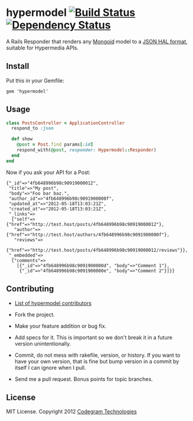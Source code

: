 # hypermodel [![Build Status](https://secure.travis-ci.org/codegram/hypermodel.png)](http://travis-ci.org/codegram/hypermodel) [![Dependency Status](https://gemnasium.com/codegram/hypermodel.png)](http://gemnasium.com/codegram/hypermodel)

A Rails Responder that renders any [Mongoid][mongoid] model to a [JSON HAL
format][hal], suitable for Hypermedia APIs.

## Install

Put this in your Gemfile:

    gem 'hypermodel'

## Usage

````ruby
class PostsController < ApplicationController
  respond_to :json

  def show
    @post = Post.find params[:id]
    respond_with(@post, responder: Hypermodel::Responder)
  end
end
````

Now if you ask your API for a Post:

    {"_id"=>"4fb648996b98c90919000012",
     "title"=>"My post",
     "body"=>"Foo bar baz.",
     "author_id"=>"4fb648996b98c9091900000f",
     "updated_at"=>"2012-05-18T13:03:21Z",
     "created_at"=>"2012-05-18T13:03:21Z",
     "_links"=>
      {"self"=>{"href"=>"http://test.host/posts/4fb648996b98c90919000012"},
       "author"=>{"href"=>"http://test.host/authors/4fb648996b98c9091900000f"},
       "reviews"=>
        {"href"=>"http://test.host/posts/4fb648996b98c90919000012/reviews"}},
     "_embedded"=>
      {"comments"=>
        [{"_id"=>"4fb648996b98c9091900000d", "body"=>"Comment 1"},
         {"_id"=>"4fb648996b98c9091900000e", "body"=>"Comment 2"}]}}

## Contributing

* [List of hypermodel contributors][contributors]

* Fork the project.
* Make your feature addition or bug fix.
* Add specs for it. This is important so we don't break it in a future
  version unintentionally.
* Commit, do not mess with rakefile, version, or history.
  If you want to have your own version, that is fine but bump version
  in a commit by itself I can ignore when I pull.
* Send me a pull request. Bonus points for topic branches.

## License

MIT License. Copyright 2012 [Codegram Technologies][codegram]

[mongoid]: http://mongoid.org
[hal]: http://stateless.co/hal_specification.html
[contributors]: https://github.com/codegram/hypermodel/contributors
[codegram]: http://codegram.com